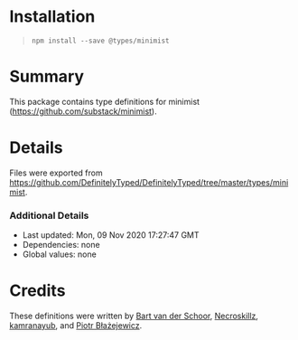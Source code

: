 # Installation
> `npm install --save @types/minimist`

# Summary
This package contains type definitions for minimist (https://github.com/substack/minimist).

# Details
Files were exported from https://github.com/DefinitelyTyped/DefinitelyTyped/tree/master/types/minimist.

### Additional Details
 * Last updated: Mon, 09 Nov 2020 17:27:47 GMT
 * Dependencies: none
 * Global values: none

# Credits
These definitions were written by [Bart van der Schoor](https://github.com/Bartvds), [Necroskillz](https://github.com/Necroskillz), [kamranayub](https://github.com/kamranayub), and [Piotr Błażejewicz](https://github.com/peterblazejewicz).
